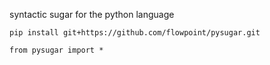 syntactic sugar for the python language

`pip install git+https://github.com/flowpoint/pysugar.git`

`from pysugar import *`

